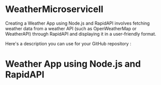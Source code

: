 # WeatherMicroserviceII

Creating a Weather App using Node.js and RapidAPI involves fetching weather data from a weather API (such as OpenWeatherMap or WeatherAPI) through RapidAPI and displaying it in a user-friendly format. 

Here's a description you can use for your GitHub repository : 

# Weather App using Node.js and RapidAPI
